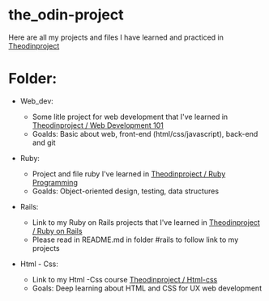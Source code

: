 # the_odin-project
Here are all my projects and files I have learned and practiced in [Theodinproject](https://www.theodinproject.com)

# Folder:

* Web_dev: 
  - Some litle project for web development that I've learned in  [Theodinproject / Web Development 101](https://www.theodinproject.com/courses/web-development-101)
  - Goalds: Basic about web, front-end (html/css/javascript), back-end and git

* Ruby:
  - Project and file ruby I've learned in  [Theodinproject / Ruby Programming](https://www.theodinproject.com/courses/ruby-programming)
  - Goalds: Object-oriented design, testing, data structures

* Rails: 
  - Link to my Ruby on Rails projects that I've learned in [Theodinproject / Ruby on Rails](https://www.theodinproject.com/courses/ruby-on-rails)
  - Please read in README.md in folder #rails to follow link to my projects
  
* Html - Css:
  - Link to my Html -Css course [Theodinproject / Html-css](https://www.theodinproject.com/courses/html-and-css)
  - Goals: Deep learning about HTML and CSS for UX web development
